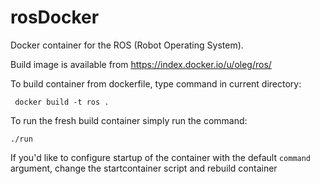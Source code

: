 rosDocker
=========

Docker container for the ROS (Robot Operating System). 

Build image is available from https://index.docker.io/u/oleg/ros/

To build container from dockerfile, type command in current directory:

     docker build -t ros .

To run the fresh build container simply run the command:

    ./run 

If you'd like to configure startup of the container with the default `command` argument, change the startcontainer
script and rebuild container
